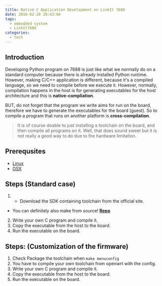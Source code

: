 ```yaml
---
title: Native C Application Development on LinkIt 7688
date: 2016-02-20 20:43:04
tags:
  - embedded system
  - LinkIt7688
categories:
  - tech
---
```

## Introduction

Developing Python program on 7688 is just like what we normally do on a standard computer because there is already installed Python runtime. However, making C/C++ application is different, because it's a compiled language, so we need to compile before we execute it. However, normally, compilation happens in the host is for generating executables for the host architecture and this is **native-compliation**.

BUT, do not forget that the program we write aims for run on the board, therefore we have to generate the executables for the board (guest). So to compile a program that runs on another platform is **cross-compilation**.

> It is of course doable to just installing a toolchain on the board, and then compile all programs on it. Well, that does sound sweet but it is not really a good way to do due to the hardware limitation.

## Prerequsites

- [Linux](https://wiki.openwrt.org/doc/howto/buildroot.exigence)
- [OSX](http://blog.ilay.tw/2015/07/24/在-osx-10-10-4-配置-openwrt-編譯環境/)

## Steps (Standard case)
1. - Download the SDK containing toolchain from the official site.
  - You can definitely also make from source! **[Repo](https://github.com/MediaTek-Labs/linkit-smart-7688-feed)**
2. Write your own C program and compile it.
3. Copy the executable from the host to the board.
4. Run the executable on the board.

## Steps: (Customization of the firmware)
1. Check Package the toolchain when `make menuconfig`
2. You have to compile your own toolchain from openwrt with the config.
3. Write your own C program and compile it.
4. Copy the executable from the host to the board.
5. Run the executable on the board.
